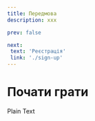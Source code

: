 ```yaml
---
title: Передмова
description: ххх

prev: false

next:
 text: 'Реєстрація'
 link: './sign-up' 
---
```


# Почати грати

Plain Text
